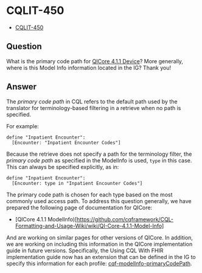 # CQLIT-450

* [CQLIT-450](https://oncprojectracking.healthit.gov/support/browse/CQLIT-450)

## Question

What is the primary code path for [QICore 4.1.1 Device](https://hl7.org/fhir/us/qicore/STU4.1.1/StructureDefinition-qicore-device.html)? More generally, where is this Model Info information located in the IG? Thank you!

## Answer

The _primary code path_ in CQL refers to the default path used by the translator for terminology-based filtering in a retrieve when no path is specified.

For example:

```cql
define "Inpatient Encounter":
  [Encounter: "Inpatient Encounter Codes"]
```

Because the retrieve does not specify a path for the terminology filter, the _primary code path_ as specified in the ModelInfo is used, `type` in this case. This can always be specified explicitly, as in:

```cql
define "Inpatient Encounter":
  [Encounter: type in "Inpatient Encounter Codes"]
```

The primary code path is chosen for each type based on the most commonly used access path. To address this question generally, we have prepared the following page of documentation for QICore:

* [QICore 4.1.1 ModelInfo)[https://github.com/cqframework/CQL-Formatting-and-Usage-Wiki/wiki/QI-Core-4.1.1-Model-Info]

And are working on similar pages for other versions of QICore. In addition, we are working on including this information in the QICore implementation guide in future versions. Specifically, the Using CQL With FHIR implementation guide now has an extension that can be defined in the IG to specify this information for each profile: [cqf-modelInfo-primaryCodePath](https://hl7.org/fhir/extensions/5.1.0-ballot/StructureDefinition-cqf-modelInfo-primaryCodePath.html).

